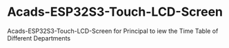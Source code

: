 # Acads-ESP32S3-Touch-LCD-Screen
Acads-ESP32S3-Touch-LCD-Screen for Principal to iew the Time Table of Different Departments
